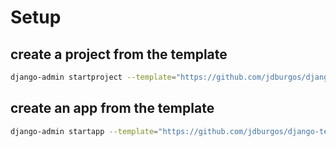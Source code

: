 # Setup

## create a project from the template

``` sh
django-admin startproject --template="https://github.com/jdburgos/django-templates/raw/main/api-django-template.tar.gz" name_project . --extension=sh,local,yml
```

## create an app from the template 

```sh
django-admin startapp --template="https://github.com/jdburgos/django-templates/raw/main/api-app-django-template.tar.gz" name_app
```


